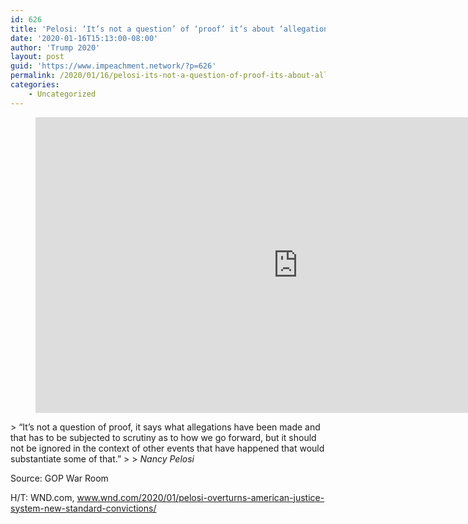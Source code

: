 ```yaml
---
id: 626
title: 'Pelosi: ‘It’s not a question’ of ‘proof’ it’s about ‘allegations’'
date: '2020-01-16T15:13:00-08:00'
author: 'Trump 2020'
layout: post
guid: 'https://www.impeachment.network/?p=626'
permalink: /2020/01/16/pelosi-its-not-a-question-of-proof-its-about-allegations/
categories:
    - Uncategorized
---
```


<figure class="wp-block-embed is-type-rich is-provider-embed-handler wp-block-embed-embed-handler wp-embed-aspect-16-9 wp-has-aspect-ratio"><div class="wp-block-embed__wrapper"><iframe allow="accelerometer; autoplay; clipboard-write; encrypted-media; gyroscope; picture-in-picture" allowfullscreen="" frameborder="0" height="473" src="https://www.youtube.com/embed/7dzhIxeF204?feature=oembed" title="Pelosi On Impeachment Witnesses: “It’s Not A Question” Of “Proof” It’s About “Allegations”" width="840"></iframe></div></figure>> “It’s not a question of proof, it says what allegations have been made and that has to be subjected to scrutiny as to how we go forward, but it should not be ignored in the context of other events that have happened that would substantiate some of that.”
> 
> <cite>Nancy Pelosi</cite>

Source: GOP War Room

H/T: WND.com, www.wnd.com/2020/01/pelosi-overturns-american-justice-system-new-standard-convictions/